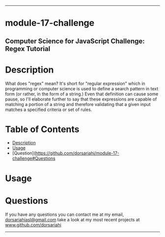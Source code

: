- - - -
# module-17-challenge

## Computer Science for JavaScript Challenge: Regex Tutorial

# Description
What does "regex" mean? It's short for "regular expression" which in programming or computer science is used to define a search pattern in text form (or rather, in the form of a string.) Even that definition can cause some pause, so I'll elaborate further to say that these expressions are capable of matching a portion of a string and therefore validating that a given input matches a specified criteria or set of rules.

# Table of Contents
* [Description](https://github.com/dorsariahi/module-17-challenge#Description)
* [Usage](https://github.com/dorsariahi/module-17-challenge#Usage)
* [Question](https://github.com/dorsariahi/module-17-challenge#Questions

# Usage

# Questions
If you have any questions you can contact me at my email, dorsariahiasl@gmail.com 
    take a look at my most recent projects at www.github.com/dorsariahi
- - - -
